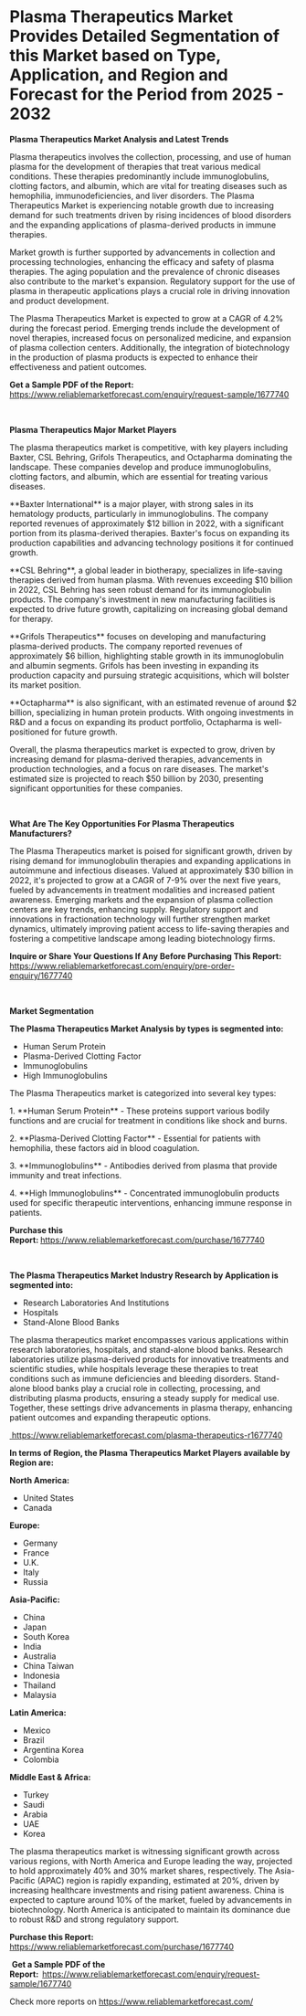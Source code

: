 <p><h1>Plasma Therapeutics Market Provides Detailed Segmentation of this Market based on Type, Application, and Region and Forecast for the Period from 2025 - 2032</h1></p><p><strong>Plasma Therapeutics Market Analysis and Latest Trends</strong></p>
<p><p>Plasma therapeutics involves the collection, processing, and use of human plasma for the development of therapies that treat various medical conditions. These therapies predominantly include immunoglobulins, clotting factors, and albumin, which are vital for treating diseases such as hemophilia, immunodeficiencies, and liver disorders. The Plasma Therapeutics Market is experiencing notable growth due to increasing demand for such treatments driven by rising incidences of blood disorders and the expanding applications of plasma-derived products in immune therapies.</p><p>Market growth is further supported by advancements in collection and processing technologies, enhancing the efficacy and safety of plasma therapies. The aging population and the prevalence of chronic diseases also contribute to the market's expansion. Regulatory support for the use of plasma in therapeutic applications plays a crucial role in driving innovation and product development.</p><p>The Plasma Therapeutics Market is expected to grow at a CAGR of 4.2% during the forecast period. Emerging trends include the development of novel therapies, increased focus on personalized medicine, and expansion of plasma collection centers. Additionally, the integration of biotechnology in the production of plasma products is expected to enhance their effectiveness and patient outcomes.</p></p>
<p><strong>Get a Sample PDF of the Report:&nbsp;</strong> <a href="https://www.reliablemarketforecast.com/enquiry/request-sample/1677740?utm_campaign=3026&utm_medium=2&utm_source=Github&utm_content=ia&utm_term=04032025&utm_id=plasma-therapeutics">https://www.reliablemarketforecast.com/enquiry/request-sample/1677740</a></p>
<p>&nbsp;</p>
<p><strong>Plasma Therapeutics Major Market Players</strong></p>
<p><p>The plasma therapeutics market is competitive, with key players including Baxter, CSL Behring, Grifols Therapeutics, and Octapharma dominating the landscape. These companies develop and produce immunoglobulins, clotting factors, and albumin, which are essential for treating various diseases.</p><p>**Baxter International** is a major player, with strong sales in its hematology products, particularly in immunoglobulins. The company reported revenues of approximately $12 billion in 2022, with a significant portion from its plasma-derived therapies. Baxter's focus on expanding its production capabilities and advancing technology positions it for continued growth.</p><p>**CSL Behring**, a global leader in biotherapy, specializes in life-saving therapies derived from human plasma. With revenues exceeding $10 billion in 2022, CSL Behring has seen robust demand for its immunoglobulin products. The company's investment in new manufacturing facilities is expected to drive future growth, capitalizing on increasing global demand for therapy.</p><p>**Grifols Therapeutics** focuses on developing and manufacturing plasma-derived products. The company reported revenues of approximately $6 billion, highlighting stable growth in its immunoglobulin and albumin segments. Grifols has been investing in expanding its production capacity and pursuing strategic acquisitions, which will bolster its market position.</p><p>**Octapharma** is also significant, with an estimated revenue of around $2 billion, specializing in human protein products. With ongoing investments in R&D and a focus on expanding its product portfolio, Octapharma is well-positioned for future growth.</p><p>Overall, the plasma therapeutics market is expected to grow, driven by increasing demand for plasma-derived therapies, advancements in production technologies, and a focus on rare diseases. The market's estimated size is projected to reach $50 billion by 2030, presenting significant opportunities for these companies.</p></p>
<p>&nbsp;</p>
<p><strong>What Are The Key Opportunities For Plasma Therapeutics Manufacturers?</strong></p>
<p><p>The Plasma Therapeutics market is poised for significant growth, driven by rising demand for immunoglobulin therapies and expanding applications in autoimmune and infectious diseases. Valued at approximately $30 billion in 2022, it's projected to grow at a CAGR of 7-9% over the next five years, fueled by advancements in treatment modalities and increased patient awareness. Emerging markets and the expansion of plasma collection centers are key trends, enhancing supply. Regulatory support and innovations in fractionation technology will further strengthen market dynamics, ultimately improving patient access to life-saving therapies and fostering a competitive landscape among leading biotechnology firms.</p></p>
<p><strong>Inquire or Share Your Questions If Any Before Purchasing This Report:</strong> <a href="https://www.reliablemarketforecast.com/enquiry/pre-order-enquiry/1677740?utm_campaign=3026&utm_medium=2&utm_source=Github&utm_content=ia&utm_term=04032025&utm_id=plasma-therapeutics">https://www.reliablemarketforecast.com/enquiry/pre-order-enquiry/1677740</a></p>
<p>&nbsp;</p>
<p><strong>Market Segmentation</strong></p>
<p><strong>The Plasma Therapeutics Market Analysis by types is segmented into:</strong></p>
<p><ul><li>Human Serum Protein</li><li>Plasma-Derived Clotting Factor</li><li>Immunoglobulins</li><li>High Immunoglobulins</li></ul></p>
<p><p>The Plasma Therapeutics market is categorized into several key types: </p><p>1. **Human Serum Protein** - These proteins support various bodily functions and are crucial for treatment in conditions like shock and burns.</p><p>  </p><p>2. **Plasma-Derived Clotting Factor** - Essential for patients with hemophilia, these factors aid in blood coagulation.</p><p>3. **Immunoglobulins** - Antibodies derived from plasma that provide immunity and treat infections.</p><p>4. **High Immunoglobulins** - Concentrated immunoglobulin products used for specific therapeutic interventions, enhancing immune response in patients.</p></p>
<p><strong>Purchase this Report:&nbsp;</strong><a href="https://www.reliablemarketforecast.com/purchase/1677740?utm_campaign=3026&utm_medium=2&utm_source=Github&utm_content=ia&utm_term=04032025&utm_id=plasma-therapeutics">https://www.reliablemarketforecast.com/purchase/1677740</a></p>
<p>&nbsp;</p>
<p><strong>The Plasma Therapeutics Market Industry Research by Application is segmented into:</strong></p>
<p><ul><li>Research Laboratories And Institutions</li><li>Hospitals</li><li>Stand-Alone Blood Banks</li></ul></p>
<p><p>The plasma therapeutics market encompasses various applications within research laboratories, hospitals, and stand-alone blood banks. Research laboratories utilize plasma-derived products for innovative treatments and scientific studies, while hospitals leverage these therapies to treat conditions such as immune deficiencies and bleeding disorders. Stand-alone blood banks play a crucial role in collecting, processing, and distributing plasma products, ensuring a steady supply for medical use. Together, these settings drive advancements in plasma therapy, enhancing patient outcomes and expanding therapeutic options.</p></p>
<p><a href="https://www.reliablemarketforecast.com/plasma-therapeutics-r1677740?utm_campaign=3026&utm_medium=2&utm_source=Github&utm_content=ia&utm_term=04032025&utm_id=plasma-therapeutics">&nbsp;https://www.reliablemarketforecast.com/plasma-therapeutics-r1677740</a></p>
<p><strong>In terms of Region, the Plasma Therapeutics Market Players available by Region are:</strong></p>
<p>
    <p> <strong> North America: </strong>
        <ul>
            <li>United States</li>
            <li>Canada</li>
        </ul>
        </p> 
    <p> <strong> Europe: </strong>
        <ul>
            <li>Germany</li>
            <li>France</li>
            <li>U.K.</li>
            <li>Italy</li>
            <li>Russia</li>
        </ul>
        </p> 
    <p> <strong> Asia-Pacific: </strong>
        <ul>
            <li>China</li>
            <li>Japan</li>
            <li>South Korea</li>
            <li>India</li>
            <li>Australia</li>
            <li>China Taiwan</li>
            <li>Indonesia</li>
            <li>Thailand</li>
            <li>Malaysia</li>
        </ul>
        </p> 
    <p> <strong> Latin America: </strong>
        <ul>
            <li>Mexico</li>
            <li>Brazil</li>
            <li>Argentina Korea</li>
            <li>Colombia</li>
        </ul>
        </p> 
    <p> <strong> Middle East & Africa: </strong>
        <ul>
            <li>Turkey</li>
            <li>Saudi</li>
            <li>Arabia</li>
            <li>UAE</li>
            <li>Korea</li>
        </ul>
    </p>
    </p>
<p><p>The plasma therapeutics market is witnessing significant growth across various regions, with North America and Europe leading the way, projected to hold approximately 40% and 30% market shares, respectively. The Asia-Pacific (APAC) region is rapidly expanding, estimated at 20%, driven by increasing healthcare investments and rising patient awareness. China is expected to capture around 10% of the market, fueled by advancements in biotechnology. North America is anticipated to maintain its dominance due to robust R&D and strong regulatory support.</p></p>
<p><strong>Purchase this Report: </strong><a href="https://www.reliablemarketforecast.com/purchase/1677740?utm_campaign=3026&utm_medium=2&utm_source=Github&utm_content=ia&utm_term=04032025&utm_id=plasma-therapeutics">https://www.reliablemarketforecast.com/purchase/1677740</a></p>
<p>&nbsp;<strong>Get a Sample PDF of the Report:&nbsp;&nbsp;</strong><a href="https://www.reliablemarketforecast.com/enquiry/request-sample/1677740?utm_campaign=3026&utm_medium=2&utm_source=Github&utm_content=ia&utm_term=04032025&utm_id=plasma-therapeutics">https://www.reliablemarketforecast.com/enquiry/request-sample/1677740</a></p>
<p><strong></strong></p>
<p>Check more reports on <a href="https://www.reliablemarketforecast.com/?utm_campaign=3026&utm_medium=2&utm_source=Github&utm_content=ia&utm_term=04032025&utm_id=plasma-therapeutics">https://www.reliablemarketforecast.com/</a></p>